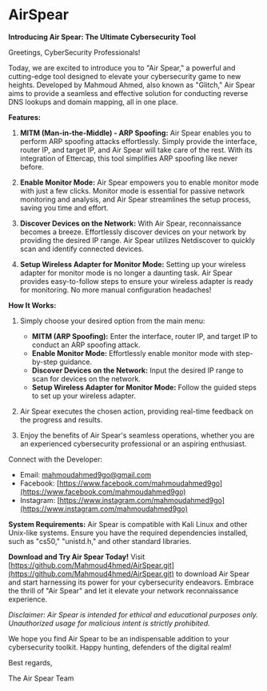 # AirSpear
**Introducing Air Spear: The Ultimate Cybersecurity Tool**

Greetings, CyberSecurity Professionals!

Today, we are excited to introduce you to "Air Spear," a powerful and cutting-edge tool designed to elevate your cybersecurity game to new heights. Developed by Mahmoud Ahmed, also known as "Glitch," Air Spear aims to provide a seamless and effective solution for conducting reverse DNS lookups and domain mapping, all in one place.

**Features:**
1. **MITM (Man-in-the-Middle) - ARP Spoofing:** Air Spear enables you to perform ARP spoofing attacks effortlessly. Simply provide the interface, router IP, and target IP, and Air Spear will take care of the rest. With its integration of Ettercap, this tool simplifies ARP spoofing like never before.

2. **Enable Monitor Mode:** Air Spear empowers you to enable monitor mode with just a few clicks. Monitor mode is essential for passive network monitoring and analysis, and Air Spear streamlines the setup process, saving you time and effort.

3. **Discover Devices on the Network:** With Air Spear, reconnaissance becomes a breeze. Effortlessly discover devices on your network by providing the desired IP range. Air Spear utilizes Netdiscover to quickly scan and identify connected devices.

4. **Setup Wireless Adapter for Monitor Mode:** Setting up your wireless adapter for monitor mode is no longer a daunting task. Air Spear provides easy-to-follow steps to ensure your wireless adapter is ready for monitoring. No more manual configuration headaches!

**How It Works:**
1. Simply choose your desired option from the main menu:
   - **MITM (ARP Spoofing):** Enter the interface, router IP, and target IP to conduct an ARP spoofing attack.
   - **Enable Monitor Mode:** Effortlessly enable monitor mode with step-by-step guidance.
   - **Discover Devices on the Network:** Input the desired IP range to scan for devices on the network.
   - **Setup Wireless Adapter for Monitor Mode:** Follow the guided steps to set up your wireless adapter.

2. Air Spear executes the chosen action, providing real-time feedback on the progress and results.

3. Enjoy the benefits of Air Spear's seamless operations, whether you are an experienced cybersecurity professional or an aspiring enthusiast.

Connect with the Developer:
- Email: mahmoudahmed9go@gmail.com
- Facebook: [https://www.facebook.com/mahmoudahmed9go](https://www.facebook.com/mahmoudahmed9go)
- Instagram: [https://www.instagram.com/mahmoudahmed9go](https://www.instagram.com/mahmoudahmed9go)

**System Requirements:**
Air Spear is compatible with Kali Linux and other Unix-like systems. Ensure you have the required dependencies installed, such as "cs50," "unistd.h," and other standard libraries.

**Download and Try Air Spear Today!**
Visit [https://github.com/Mahmoud4hmed/AirSpear.git](https://github.com/Mahmoud4hmed/AirSpear.git) to download Air Spear and start harnessing its power for your cybersecurity endeavors. Embrace the thrill of "Air Spear" and let it elevate your network reconnaissance experience.

*Disclaimer: Air Spear is intended for ethical and educational purposes only. Unauthorized usage for malicious intent is strictly prohibited.*

We hope you find Air Spear to be an indispensable addition to your cybersecurity toolkit. Happy hunting, defenders of the digital realm!

Best regards,

The Air Spear Team
